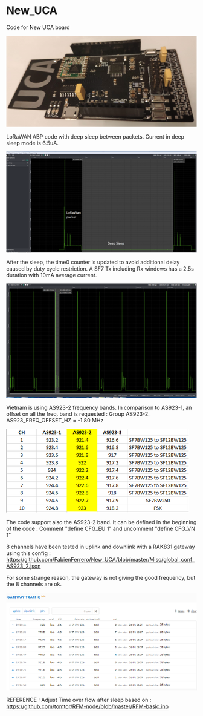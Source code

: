 # New_UCA
Code for New UCA board

![UCA](https://github.com/FabienFerrero/New_UCA/blob/master/Misc/uca.png "UCA")

LoRaWAN ABP code with deep sleep between packets.
Current in deep sleep mode is 6.5uA.

![LoRaWan power](https://github.com/FabienFerrero/New_UCA/blob/master/Misc/lorawan.png "LoRaWan power")

After the sleep, the time0 counter is updated to avoid additional delay caused by duty cycle restriction.
A SF7 Tx including Rx windows has a 2.5s duration with 10mA average current.

![LoRaWan power2](https://github.com/FabienFerrero/New_UCA/blob/master/Misc/lorawan2.png "LoRaWan power2")


Vietnam is using AS923-2 frequency bands. In comparison to AS923-1, an offset on all the freq. band is requested :
Group AS923-2: AS923_FREQ_OFFSET_HZ  = -1.80 MHz

![AS923-2](https://github.com/FabienFerrero/New_UCA/blob/master/Misc/AS923-2.png "AS923-2")


The code support also the AS923-2 band.
It can be defined in the beginning of the code : 
Comment "define CFG_EU 1" and uncomment "define CFG_VN 1"

8 channels have been tested in uplink and downlink with a RAK831 gateway using this config :
https://github.com/FabienFerrero/New_UCA/blob/master/Misc/global_conf_AS923_2.json

For some strange reason, the gateway is not giving the good frequency, but the 8 channels are ok.

![VN](https://github.com/FabienFerrero/New_UCA/blob/master/Misc/VN_bands.png "VN")

REFERENCE : 
Adjust Time over flow after sleep based on : 
https://github.com/tomtor/RFM-node/blob/master/RFM-basic.ino

